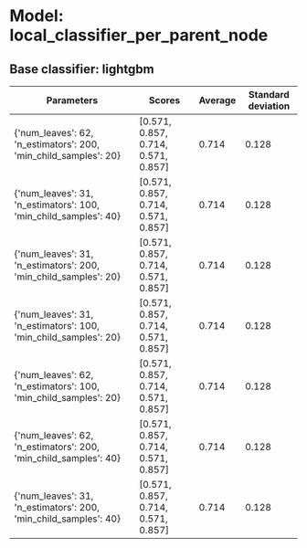 # Model: local_classifier_per_parent_node
## Base classifier: lightgbm
|Parameters|Scores|Average|Standard deviation|
|----------|------|-------|------------------|
|{'num_leaves': 62, 'n_estimators': 200, 'min_child_samples': 20}|[0.571, 0.857, 0.714, 0.571, 0.857]|0.714|0.128|
|{'num_leaves': 31, 'n_estimators': 100, 'min_child_samples': 40}|[0.571, 0.857, 0.714, 0.571, 0.857]|0.714|0.128|
|{'num_leaves': 31, 'n_estimators': 200, 'min_child_samples': 20}|[0.571, 0.857, 0.714, 0.571, 0.857]|0.714|0.128|
|{'num_leaves': 31, 'n_estimators': 100, 'min_child_samples': 20}|[0.571, 0.857, 0.714, 0.571, 0.857]|0.714|0.128|
|{'num_leaves': 62, 'n_estimators': 100, 'min_child_samples': 20}|[0.571, 0.857, 0.714, 0.571, 0.857]|0.714|0.128|
|{'num_leaves': 62, 'n_estimators': 200, 'min_child_samples': 40}|[0.571, 0.857, 0.714, 0.571, 0.857]|0.714|0.128|
|{'num_leaves': 31, 'n_estimators': 200, 'min_child_samples': 40}|[0.571, 0.857, 0.714, 0.571, 0.857]|0.714|0.128|
